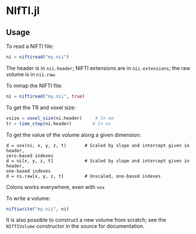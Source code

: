 NIfTI.jl
=======

## Usage

To read a NIFTI file:

```julia
ni = niftiread("my.nii")
```

The header is in `nii.header`; NIFTI extensions are in `nii.extensions`; the raw
volume is in `nii.raw`.

To mmap the NIFTI file:

```julia
ni = niftiread("my.nii", true)
```

To get the TR and voxel size:
```julia
vsize = voxel_size(ni.header)     # In mm
tr = time_step(ni.header)        # In ms
```

To get the value of the volume along a given dimension:
```
d = vox(ni, x, y, z, t)       # Scaled by slope and intercept given in header,
zero-based indexes
d = ni[x, y, z, t]            # Scaled by slope and intercept given in header,
one-based indexes
d = ni.raw[x, y, z, t]        # Unscaled, one-based indexes
```
Colons works everywhere, even with `vox`

To write a volume:
```julia
niftiwrite("my.nii", ni)
```

It is also possible to construct a new volume from scratch; see the
`NIfTIVolume` constructor in the source for documentation.
